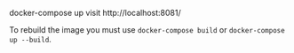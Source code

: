 docker-compose up
visit http://localhost:8081/

To rebuild the image you must use `docker-compose build` or `docker-compose up --build`.

